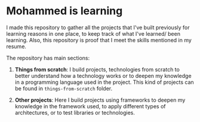 # Mohammed is learning

I made this repository to gather all the projects that I've built previously for learning reasons in one place, to keep track of what I've learned/ been learning. Also, this repository is proof that I meet the skills mentioned in my resume.

The repository has main sections:
1. **Things from scratch**: I build projects, technologies from scratch to better understand how a technology works or to deepen my knowledge in a programming language used in the project.
This kind of projects can be found in `things-from-scratch` folder.

2. **Other projects**: Here I build projects using frameworks to deepen my knowledge in the framework used, to apply different types of architectures, or to test libraries or technologies.